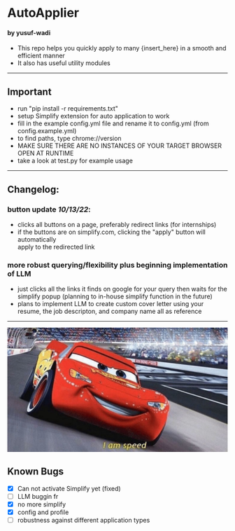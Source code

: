 # AutoApplier 
#### by yusuf-wadi

- This repo helps you quickly apply to many {insert_here} in a smooth and efficient manner
- It also has useful utility modules
---
## Important

- run "pip install -r requirements.txt"
- setup Simplify extension for auto application to work
- fill in the example config.yml file and rename it to config.yml (from config.example.yml)
- to find paths, type chrome://version
- MAKE SURE THERE ARE NO INSTANCES OF YOUR TARGET BROWSER OPEN AT RUNTIME
- take a look at test.py for example usage
---

## Changelog:
### button update _10/13/22_:

- clicks all buttons on a page, preferably redirect links (for internships)
- if the buttons are on simplify.com, clicking the "apply" button will automatically<br>
apply to the redirected link

### more robust querying/flexibility plus beginning implementation of LLM
- just clicks all the links it finds on google for your query then waits for the simplify popup (planning to in-house simplify function in the future)
- plans to implement LLM to create custom cover letter using your resume, the job descripton, and company name all as reference
---

![sped](v1/misc/sped.jpg?raw=true "I am speed")

## Known Bugs

- [x] Can not activate Simplify yet (fixed)
- [ ] LLM buggin fr
- [x] no more simplify
- [x] config and profile
- [ ] robustness against different application types 
